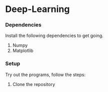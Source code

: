 # Deep-Learning

### Dependencies

Install the following dependencies to get going.

1. Numpy
2. Matplotlib

### Setup

Try out the programs, follow the steps:

1. Clone the repository
